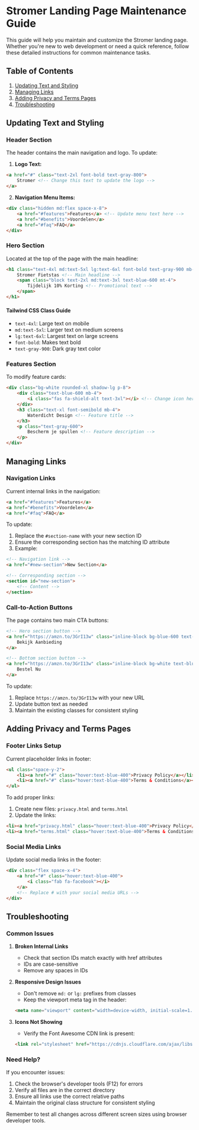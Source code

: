 # Stromer Landing Page Maintenance Guide

This guide will help you maintain and customize the Stromer landing page. Whether you're new to web development or need a quick reference, follow these detailed instructions for common maintenance tasks.

## Table of Contents
1. [Updating Text and Styling](#updating-text-and-styling)
2. [Managing Links](#managing-links)
3. [Adding Privacy and Terms Pages](#adding-privacy-and-terms-pages)
4. [Troubleshooting](#troubleshooting)

## Updating Text and Styling

### Header Section
The header contains the main navigation and logo. To update:

1. **Logo Text:**
```html
<a href="#" class="text-2xl font-bold text-gray-800">
    Stromer <!-- Change this text to update the logo -->
</a>
```

2. **Navigation Menu Items:**
```html
<div class="hidden md:flex space-x-8">
    <a href="#features">Features</a> <!-- Update menu text here -->
    <a href="#benefits">Voordelen</a>
    <a href="#faq">FAQ</a>
</div>
```

### Hero Section
Located at the top of the page with the main headline:

```html
<h1 class="text-4xl md:text-5xl lg:text-6xl font-bold text-gray-900 mb-6">
    Stromer Fietstas <!-- Main headline -->
    <span class="block text-2xl md:text-3xl text-blue-600 mt-4">
        Tijdelijk 10% Korting <!-- Promotional text -->
    </span>
</h1>
```

#### Tailwind CSS Class Guide
- `text-4xl`: Large text on mobile
- `md:text-5xl`: Larger text on medium screens
- `lg:text-6xl`: Largest text on large screens
- `font-bold`: Makes text bold
- `text-gray-900`: Dark gray text color

### Features Section
To modify feature cards:

```html
<div class="bg-white rounded-xl shadow-lg p-8">
    <div class="text-blue-600 mb-4">
        <i class="fas fa-shield-alt text-3xl"></i> <!-- Change icon here -->
    </div>
    <h3 class="text-xl font-semibold mb-4">
        Waterdicht Design <!-- Feature title -->
    </h3>
    <p class="text-gray-600">
        Bescherm je spullen <!-- Feature description -->
    </p>
</div>
```

## Managing Links

### Navigation Links
Current internal links in the navigation:
```html
<a href="#features">Features</a>
<a href="#benefits">Voordelen</a>
<a href="#faq">FAQ</a>
```

To update:
1. Replace the `#section-name` with your new section ID
2. Ensure the corresponding section has the matching ID attribute
3. Example:
```html
<!-- Navigation link -->
<a href="#new-section">New Section</a>

<!-- Corresponding section -->
<section id="new-section">
    <!-- Content -->
</section>
```

### Call-to-Action Buttons
The page contains two main CTA buttons:
```html
<!-- Hero section button -->
<a href="https://amzn.to/3GrI13w" class="inline-block bg-blue-600 text-white">
    Bekijk Aanbieding
</a>

<!-- Bottom section button -->
<a href="https://amzn.to/3GrI13w" class="inline-block bg-white text-blue-600">
    Bestel Nu
</a>
```

To update:
1. Replace `https://amzn.to/3GrI13w` with your new URL
2. Update button text as needed
3. Maintain the existing classes for consistent styling

## Adding Privacy and Terms Pages

### Footer Links Setup
Current placeholder links in footer:
```html
<ul class="space-y-2">
    <li><a href="#" class="hover:text-blue-400">Privacy Policy</a></li>
    <li><a href="#" class="hover:text-blue-400">Terms & Conditions</a></li>
</ul>
```

To add proper links:
1. Create new files: `privacy.html` and `terms.html`
2. Update the links:
```html
<li><a href="privacy.html" class="hover:text-blue-400">Privacy Policy</a></li>
<li><a href="terms.html" class="hover:text-blue-400">Terms & Conditions</a></li>
```

### Social Media Links
Update social media links in the footer:
```html
<div class="flex space-x-4">
    <a href="#" class="hover:text-blue-400">
        <i class="fab fa-facebook"></i>
    </a>
    <!-- Replace # with your social media URLs -->
</div>
```

## Troubleshooting

### Common Issues

1. **Broken Internal Links**
   - Check that section IDs match exactly with href attributes
   - IDs are case-sensitive
   - Remove any spaces in IDs

2. **Responsive Design Issues**
   - Don't remove `md:` or `lg:` prefixes from classes
   - Keep the viewport meta tag in the header:
   ```html
   <meta name="viewport" content="width=device-width, initial-scale=1.0">
   ```

3. **Icons Not Showing**
   - Verify the Font Awesome CDN link is present:
   ```html
   <link rel="stylesheet" href="https://cdnjs.cloudflare.com/ajax/libs/font-awesome/6.0.0/css/all.min.css">
   ```

### Need Help?
If you encounter issues:
1. Check the browser's developer tools (F12) for errors
2. Verify all files are in the correct directory
3. Ensure all links use the correct relative paths
4. Maintain the original class structure for consistent styling

Remember to test all changes across different screen sizes using browser developer tools.